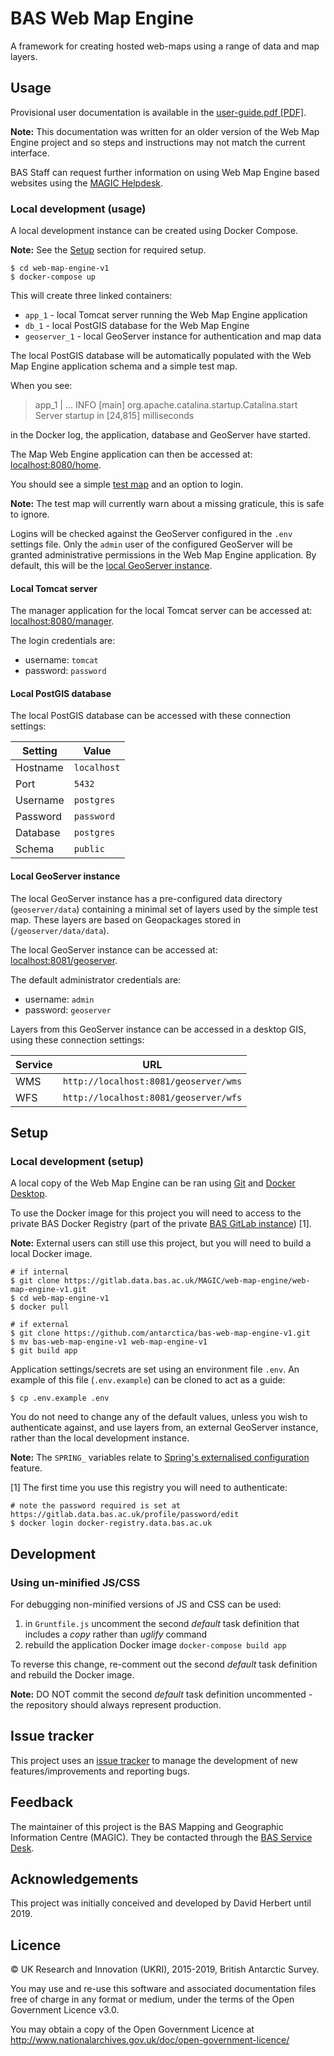 # BAS Web Map Engine

A framework for creating hosted web-maps using a range of data and map layers.

## Usage

Provisional user documentation is available in the [user-guide.pdf [PDF]](/docs/user-guide.pdf).

**Note:** This documentation was written for an older version of the Web Map Engine project and so steps and instructions may not match the current interface.

BAS Staff can request further information on using Web Map Engine based websites using the [MAGIC Helpdesk](https://nercacuk.sharepoint.com/sites/BASDigitalw/internal-services/service-desk/Pages/magic.aspx).

### Local development (usage)

A local development instance can be created using Docker Compose.

**Note:** See the [Setup](#local-development-setup) section for required setup.

```
$ cd web-map-engine-v1
$ docker-compose up
```

This will create three linked containers:

* `app_1` - local Tomcat server running the Web Map Engine application
* `db_1` - local PostGIS database for the Web Map Engine
* `geoserver_1` - local GeoServer instance for authentication and map data

The local PostGIS database will be automatically populated with the Web Map Engine application schema and a simple test
map.

When you see:

> app_1 | ... INFO [main] org.apache.catalina.startup.Catalina.start Server startup in [24,815] milliseconds

in the Docker log, the application, database and GeoServer have started.

The Map Web Engine application can then be accessed at: [localhost:8080/home](http://localhost:8080/home).

You should see a simple [test map](http://localhost:8080/home/test) and an option to login.

**Note:** The test map will currently warn about a missing graticule, this is safe to ignore.

Logins will be checked against the GeoServer configured in the `.env` settings file. Only the `admin` user of the
configured GeoServer will be granted administrative permissions in the Web Map Engine application. By default, this
will be the [local GeoServer instance](#local-geoserver-instance).

#### Local Tomcat server

The manager application for the local Tomcat server can be accessed at: [localhost:8080/manager](http://localhost:8080/manager).

The login credentials are:

* username: `tomcat`
* password: `password`

#### Local PostGIS database

The local PostGIS database can be accessed with these connection settings:

| Setting  | Value       |
| -------- | ----------- |
| Hostname | `localhost` |
| Port     | `5432`      |
| Username | `postgres`  |
| Password | `password`  |
| Database | `postgres`  |
| Schema   | `public`    |

#### Local GeoServer instance

The local GeoServer instance has a pre-configured data directory (`geoserver/data`) containing a minimal set of layers
used by the simple test map. These layers are based on Geopackages stored in (`/geoserver/data/data`).

The local GeoServer instance can be accessed at: [localhost:8081/geoserver](http://localhost:8081/geoserver).

The default administrator credentials are:

* username: `admin`
* password: `geoserver`

Layers from this GeoServer instance can be accessed in a desktop GIS, using these connection settings:

| Service | URL                                   |
| ------- | ------------------------------------- |
| WMS     | `http://localhost:8081/geoserver/wms` |
| WFS     | `http://localhost:8081/geoserver/wfs` |

## Setup

### Local development (setup)

A local copy of the Web Map Engine can be ran using [Git](https://git-scm.com) and
[Docker Desktop](https://www.docker.com/products/docker-desktop).

To use the Docker image for this project you will need to access to the private BAS Docker Registry (part of the
private [BAS GitLab instance](https://gitlab.data.bas.ac.uk)) [1].

**Note:** External users can still use this project, but you will need to build a local Docker image.

```shell
# if internal
$ git clone https://gitlab.data.bas.ac.uk/MAGIC/web-map-engine/web-map-engine-v1.git
$ cd web-map-engine-v1
$ docker pull

# if external
$ git clone https://github.com/antarctica/bas-web-map-engine-v1.git
$ mv bas-web-map-engine-v1 web-map-engine-v1
$ git build app
```

Application settings/secrets are set using an environment file `.env`. An example of this file (`.env.example`) can be
cloned to act as a guide:

```shell
$ cp .env.example .env
```

You do not need to change any of the default values, unless you wish to authenticate against, and use layers from, an
external GeoServer instance, rather than the local development instance.

**Note:** The `SPRING_` variables relate to
[Spring's externalised configuration](https://docs.spring.io/spring-boot/docs/current/reference/html/boot-features-external-config.html)
feature.

[1] The first time you use this registry you will need to authenticate:

```shell
# note the password required is set at https://gitlab.data.bas.ac.uk/profile/password/edit
$ docker login docker-registry.data.bas.ac.uk
```

## Development

### Using un-minified JS/CSS

For debugging non-minified versions of JS and CSS can be used:

1. in `Gruntfile.js` uncomment the second *default* task definition that includes a *copy* rather than *uglify* command
2. rebuild the application Docker image `docker-compose build app`

To reverse this change, re-comment out the second *default* task definition and rebuild the Docker image.

**Note:** DO NOT commit the second *default* task definition uncommented - the repository should always represent
production.

## Issue tracker

This project uses an [issue tracker](https://gitlab.data.bas.ac.uk/MAGIC/web-map-engine/web-map-engine-v1/issues) to
manage the development of new features/improvements and reporting bugs.

## Feedback

The maintainer of this project is the BAS Mapping and Geographic Information Centre (MAGIC). They be contacted through
the [BAS Service Desk](servicedesk@bas.ac.uk).

## Acknowledgements

This project was initially conceived and developed by David Herbert until 2019.

## Licence

© UK Research and Innovation (UKRI), 2015-2019, British Antarctic Survey.

You may use and re-use this software and associated documentation files free of charge in any format or medium, under
the terms of the Open Government Licence v3.0.

You may obtain a copy of the Open Government Licence at http://www.nationalarchives.gov.uk/doc/open-government-licence/
